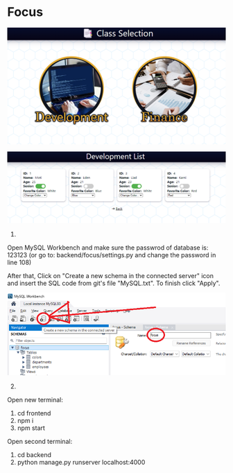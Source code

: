 # Focus

![Alt Text](preview1.png)

![Alt Text](preview2.png)

1. 
Open MySQL Workbench and make sure the passwrod of database is:
123123
(or go to: backend/focus/settings.py and change the password in line 108)

After that, Click on "Create a new schema in the connected server" icon and insert the SQL code from git's file "MySQL.txt".
To finish click "Apply".

![Alt Text](MySQL_icon.png)

2.
Open new terminal:
1) cd frontend
2) npm i
3) npm start

Open second terminal:
1) cd backend
2) python manage.py runserver localhost:4000

